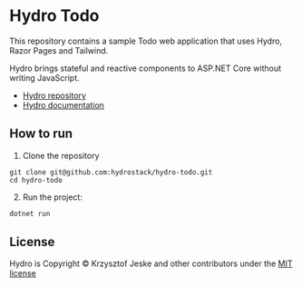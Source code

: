 # Hydro Todo

This repository contains a sample Todo web application that uses Hydro, Razor Pages and Tailwind.

Hydro brings stateful and reactive components to ASP.NET Core without writing JavaScript.

- [Hydro repository](https://github.com/hydrostack/hydro)
- [Hydro documentation](https://usehydro.dev/)

## How to run
1. Clone the repository
```console
git clone git@github.com:hydrostack/hydro-todo.git
cd hydro-todo
```
2. Run the project:
```c#
dotnet run
```

## License

Hydro is Copyright © Krzysztof Jeske and other contributors under the [MIT license](https://raw.githubusercontent.com/hydrostack/hydro-showcase/main/LICENSE)
